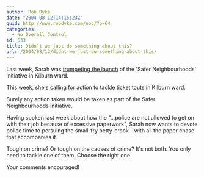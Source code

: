 ```yaml
---
author: Rob Dyke
date: "2004-08-12T14:15:23Z"
guid: http://www.robdyke.com/noc/?p=64
categories:
  - No Overall Control
id: 633
title: Didn’t we just do something about this?
url: /2004/08/12/didnt-we-just-do-something-about-this/
---
```

Last week, Sarah was [trumpeting the launch](http://www.brentlibdems.org.uk/news/146.html) of the 'Safer Neighbourhoods' initiative in Kilburn ward.

This week, she's [calling for action](http://www.brentlibdems.org.uk/news/152.htm) to tackle ticket touts in Kilburn ward.

Surely any action taken would be taken as part of the Safer Neighbourhoods initiative.

Having spoken last week about how the "...police are not allowed to get on with their job because of excessive paperwork", Sarah now wants to devote police time to persuing the small-fry petty-crook - with all the paper chase that accompanies it.

Tough on crime? Or tough on the causes of crime? It's not both. You only need to tackle one of them. Choose the right one.

Your comments encouraged!